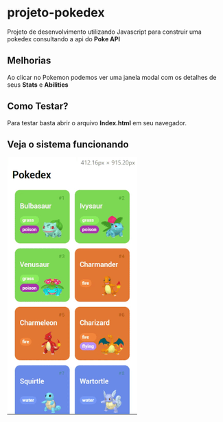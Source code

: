 # projeto-pokedex

Projeto de desenvolvimento utilizando Javascript para construir uma pokedex consultando a api do **Poke API**

## Melhorias
Ao clicar no Pokemon podemos ver uma janela modal com os detalhes de seus **Stats** e **Abilities**

## Como Testar?

Para testar basta abrir o arquivo **Index.html** em seu navegador.


## Veja o sistema funcionando

![](assets/images/poke.gif)

